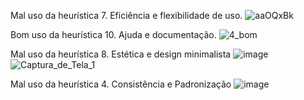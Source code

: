 Mal uso da heurística 7. Eficiência e flexibilidade de uso.
![aaOQxBk](https://github.com/Meowo2/Bertoti/assets/112907764/90f2f328-d4f8-41be-969e-95bb39270b6f)

Bom uso da heurística 10. Ajuda e documentação.
![4_bom](https://github.com/Meowo2/Bertoti/assets/112907764/71a4bde4-2ef6-4174-89b3-06733bebdd82)

Mal uso da heurística 8. Estética e design minimalista
![image](https://github.com/Meowo2/Bertoti/assets/112907764/27a3ac48-2abe-4597-a8e7-898a1007c8f6)
![Captura_de_Tela_1](https://github.com/Meowo2/Bertoti/assets/112907764/a30d7c13-3b32-4ccd-b9ad-07996223982e)

Mal uso da heurística 4. Consistência e Padronização
![image](https://github.com/Meowo2/Bertoti/assets/112907764/838c4e25-3f21-43a1-bc37-57b9bc2418c2)





